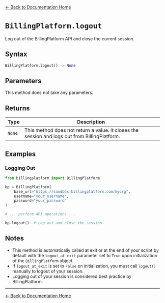 [← Back to Documentation Home](README.md)

# `BillingPlatform.logout`

Log out of the BillingPlatform API and close the current session.

## Syntax

```python
BillingPlatform.logout() -> None
```

## Parameters

This method does not take any parameters.

## Returns

| Type   | Description |
|--------|-------------|
| `None` | This method does not return a value. It closes the session and logs out from BillingPlatform. |

## Examples

### Logging Out

```python
from billingplatform import BillingPlatform

bp = BillingPlatform(
    base_url="https://sandbox.billingplatform.com/myorg",
    username="your_username",
    password="your_password"
)

# ... perform API operations ...

bp.logout()  # Log out and close the session
```

## Notes

- This method is automatically called at exit or at the end of your script by default with the `logout_at_exit` parameter set to `True` upon initialization of the `BillingPlatform` object.
- If `logout_at_exit` is set to `False` on initialization, you must call `logout()` manually to logout of your session.
- Logging out of your session is considered best practice by BillingPlatform.

---

[← Back to Documentation Home](README.md)